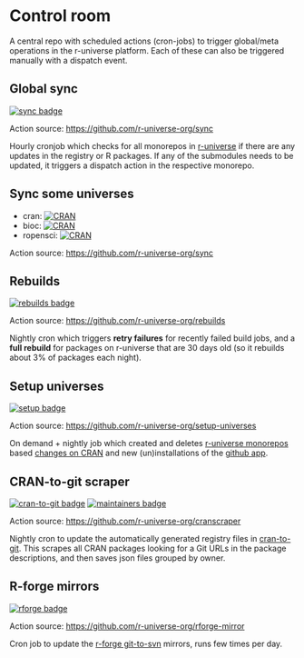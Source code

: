 # Control room

A central repo with scheduled actions (cron-jobs) to trigger global/meta operations in the r-universe platform. Each of these can also be triggered manually with a dispatch event.

## Global sync

[![sync badge](https://github.com/r-universe-org/control-room/actions/workflows/sync.yml/badge.svg)](https://github.com/r-universe-org/control-room/actions/workflows/sync.yml)

Action source: https://github.com/r-universe-org/sync

Hourly cronjob which checks for all monorepos in [r-universe](https://github.com/r-universe/) if there are any updates in the registry or R packages. If any of the submodules needs to be updated, it triggers a dispatch action in the respective monorepo.

## Sync some universes

 - cran: [![CRAN](https://github.com/r-universe/cran/actions/workflows/sync.yml/badge.svg)](https://github.com/r-universe/cran/actions/workflows/sync.yml)
 - bioc: [![CRAN](https://github.com/r-universe/bioc/actions/workflows/sync.yml/badge.svg)](https://github.com/r-universe/bioc/actions/workflows/sync.yml)
 - ropensci: [![CRAN](https://github.com/r-universe/ropensci/actions/workflows/sync.yml/badge.svg)](https://github.com/r-universe/ropensci/actions/workflows/sync.yml)

Action source: https://github.com/r-universe-org/sync


## Rebuilds

[![rebuilds badge](https://github.com/r-universe-org/control-room/actions/workflows/rebuilds.yml/badge.svg)](https://github.com/r-universe-org/control-room/actions/workflows/rebuilds.yml)

Action source: https://github.com/r-universe-org/rebuilds

Nightly cron which triggers __retry failures__ for recently failed build jobs, and a __full rebuild__ for packages on r-universe that are 30 days old (so it rebuilds about 3% of packages each night).


## Setup universes

[![setup badge](https://github.com/r-universe-org/control-room/actions/workflows/setup.yml/badge.svg)](https://github.com/r-universe-org/control-room/actions/workflows/setup.yml)

Action source: https://github.com/r-universe-org/setup-universes

On demand + nightly job which created and deletes [r-universe monorepos](https://github.com/r-universe) based [changes on CRAN](https://github.com/r-universe-org/cran-to-git) and new (un)installations of the [github app](https://github.com/apps/r-universe).


## CRAN-to-git scraper

[![cran-to-git badge](https://github.com/r-universe-org/control-room/actions/workflows/cranscraper.yml/badge.svg)](https://github.com/r-universe-org/control-room/actions/workflows/cranscraper.yml)
[![maintainers badge](https://github.com/r-universe-org/control-room/actions/workflows/maintainers.yml/badge.svg)](https://github.com/r-universe-org/control-room/actions/workflows/maintainers.yml)


Action source: https://github.com/r-universe-org/cranscraper

Nightly cron to update the automatically generated registry files in [cran-to-git](http://github.com/r-universe-org/cran-to-git). This scrapes all CRAN packages looking for a Git URLs in the package descriptions, and then saves json files grouped by owner.

## R-forge mirrors

[![rforge badge](https://github.com/r-universe-org/control-room/actions/workflows/rforge.yml/badge.svg)](https://github.com/r-universe-org/control-room/actions/workflows/rforge.yml)

Action source: https://github.com/r-universe-org/rforge-mirror

Cron job to update the [r-forge git-to-svn](https://github.com/r-forge) mirrors, runs few times per day.

